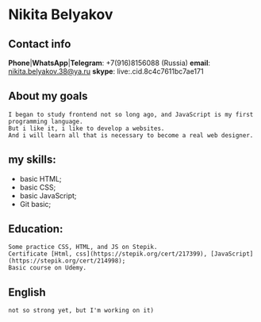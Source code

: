 # Nikita Belyakov

## Contact info

__Phone__|__WhatsApp__|__Telegram__: +7(916)8156088 (Russia)
__email__: nikita.belyakov.38@ya.ru
__skype__: live:.cid.8c4c7611bc7ae171

## About my goals

    I began to study frontend not so long ago, and JavaScript is my first programming language.
    But i like it, i like to develop a websites. 
    And i will learn all that is necessary to become a real web designer.
    
## my skills: 

* basic HTML;
* basic CSS;
* basic JavaScript;
* Git basic;

## Education:

    Some practice CSS, HTML, and JS on Stepik.
    Certificate [Html, css](https://stepik.org/cert/217399), [JavaScript](https://stepik.org/cert/214998);
    Basic course on Udemy.

## English

    not so strong yet, but I'm working on it)
